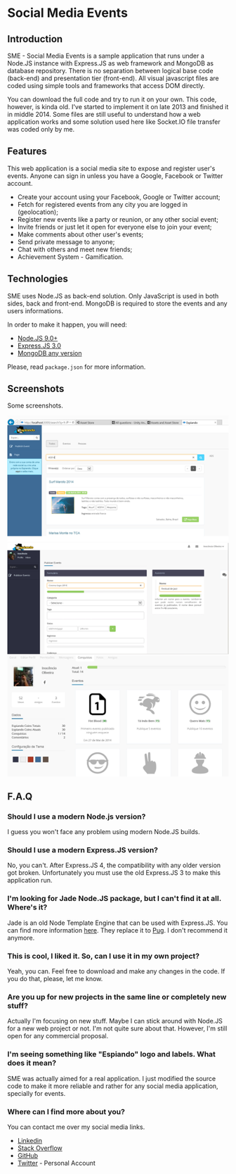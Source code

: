 # Social Media Events

## Introduction

SME - Social Media Events is a sample application that runs under a Node.JS instance with Express.JS as web framework and MongoDB as database repository. There is no separation between logical base code (back-end) and presentation tier (front-end). All visual javascript files are coded using simple tools and frameworks that access DOM directly.

You can download the full code and try to run it on your own. This code, however, is kinda old. I've started to implement it on late 2013 and finished it in middle 2014. Some files are still useful to understand how a web application works and some solution used here like Socket.IO file transfer was coded only by me.

## Features

This web application is a social media site to expose and register user's events. Anyone can sign in unless you have a Google, Facebook or Twitter account.

- Create your account using your Facebook, Google or Twitter account;
- Fetch for registered events from any city you are logged in (geolocation);
- Register new events like a party or reunion, or any other social event;
- Invite friends or just let it open for everyone else to join your event;
- Make comments about other user's events;
- Send private message to anyone;
- Chat with others and meet new friends;
- Achievement System - Gamification.

## Technologies

SME uses Node.JS as back-end solution. Only JavaScript is used in both sides, back and front-end. MongoDB is required to store the events and any users informations.

In order to make it happen, you will need:

* [Node.JS 9.0+](http://nodejs.org)
* [Express.JS 3.0](http://expressjs.com)
* [MongoDB any version](https://www.mongodb.com/download-center)

Please, read `package.json` for more information.

## Screenshots

Some screenshots.

![Looking for events](screens/001.png?raw=true "001")
![New Event](screens/002.png?raw=true "002")
![Achievement](screens/003.jpg?raw=true "003")

## F.A.Q

### Should I use a modern Node.js version?

I guess you won't face any problem using modern Node.JS builds.

### Should I use a modern Express.JS version?

No, you can't. After Express.JS 4, the compatibility with any older version got broken. Unfortunately you must use the old Express.JS 3 to make this application run.

### I'm looking for Jade Node.JS package, but I can't find it at all. Where's it?

Jade is an old Node Template Engine that can be used with Express.JS. You can find more information [here](http://jade-lang.com). They replace it to [Pug](https://pugjs.org). I don't recommend it anymore.

### This is cool, I liked it. So, can I use it in my own project?

Yeah, you can. Feel free to download and make any changes in the code. If you do that, please, let me know.

### Are you up for new projects in the same line or completely new stuff?

Actually I'm focusing on new stuff. Maybe I can stick around with Node.JS for a new web project or not. I'm not quite sure about that. However, I'm still open for any commercial proposal.

### I'm seeing something like "Espiando" logo and labels. What does it mean?

SME was actually aimed for a real application. I just modified the source code to make it more reliable and rather for any social media application, specially for events.

### Where can I find more about you?

You can contact me over my social media links.

- [Linkedin](https://www.linkedin.com/in/inocencio/)
- [Stack Overflow](https://stackoverflow.com/users/621883/ito?tab=profile)
- [GitHub](https://github.com/inocencio)
- [Twitter](https://twitter.com/itosrtk) - Personal Account